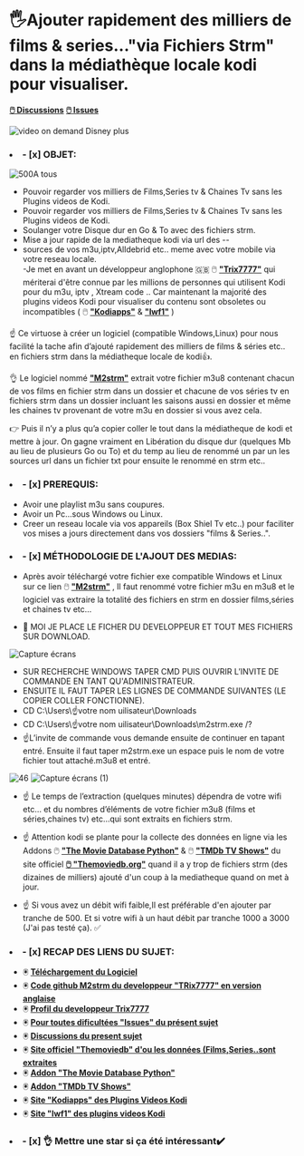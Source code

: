 # 🖐️Ajouter rapidement des milliers de films & series..."via Fichiers Strm" dans la médiathèque locale kodi pour visualiser.

**[🖱️ Discussions](https://github.com/victore447/FilmsSeriesStrmdanskodi/discussions/2)**
**[🖱️ Issues](https://github.com/victore447/FilmsSeriesStrmdanskodi/issues)**


![video on demand Disney plus](https://github.com/victore447/FilmsSeriesStrmdanskodi/assets/48101775/31307ff2-9f60-442d-ac6d-8cc29f239bb1)

### <li>- [x] OBJET: </li>
![500](https://github.com/victore447/FilmsSeriesStrmdanskodi/assets/48101775/716d619c-c2da-4239-9d88-b5af7b9a7b4a)A tous

-  Pouvoir regarder vos milliers de Films,Series tv & Chaines Tv sans les Plugins videos de Kodi.
-  Pouvoir regarder vos milliers de Films,Series tv & Chaines Tv sans les Plugins videos de Kodi. 
-  Soulanger votre Disque dur en Go & To avec des fichiers strm.
-  Mise a jour rapide de la mediatheque kodi via url des -- 
-  sources de vos m3u,iptv,Alldebrid etc.. meme avec votre mobile via votre reseau locale.  
-Je met en avant un développeur anglophone 🇬🇧 🖱️ **["Trix7777"](https://github.com/trix7777)**
  qui mériterai d'être connue par les millions de personnes qui utilisent Kodi pour du m3u, iptv , Xtream code ..
Car maintenant la majorité des plugins videos Kodi pour visualiser du contenu sont obsoletes ou incompatibles ( 🖱️ **["Kodiapps"](https://kodiapps.com/addons-chart)** & **["Iwf1"](https://iwf1.com/kodi?page=1&sug=video)** )

☝️ Ce virtuose à créer un logiciel (compatible Windows,Linux) pour nous facilité la tache afin d’ajouté
rapidement des milliers de films & séries etc.. en fichiers strm dans la médiatheque locale de kodi👍.

👌 Le logiciel nommé **["M2strm"](https://github.com/trix7777/m2strm#readme)** extrait votre fichier m3u8 contenant chacun de
vos films en fichier strm dans un dossier et chacune de vos séries tv en fichiers strm dans un dossier incluant
les saisons aussi en dossier et même les chaines tv provenant de votre m3u en dossier si vous avez cela.

👉 Puis il n’y a plus qu’a copier coller le tout dans la médiatheque de kodi et mettre à jour.
On gagne vraiment en Libération du disque dur (quelques Mb au lieu de plusieurs Go ou To) et du temp au lieu
de renommé un par un les sources url dans un fichier txt pour ensuite le renommé en strm etc.. </li>

### <li>- [x] PREREQUIS: </li>
- Avoir une playlist m3u sans coupures. 
- Avoir un Pc...sous Windows ou Linux. 
- Creer un reseau locale via vos appareils (Box Shiel Tv etc..) 
  pour faciliter vos mises a jours directement dans vos dossiers "films & Series..".

### <li>- [x] MÉTHODOLOGIE DE L'AJOUT DES MEDIAS: </li>
- Après avoir téléchargé votre fichier exe compatible Windows et Linux sur
ce lien 🖱️ **["M2strm"](https://github.com/trix7777/m2strm/releases/download/v3.0.2.3/m2strm.exe)** ,
Il faut renommé votre fichier m3u en m3u8 et le logiciel vas extraire la totalité des fichiers
en strm en dossier films,séries et chaines tv etc…

- 📂 MOI JE PLACE LE FICHER DU DEVELOPPEUR ET TOUT MES FICHIERS SUR DOWNLOAD.

![Capture écrans](https://github.com/victore447/FilmsSeriesStrmdanskodi/assets/48101775/08e9aada-c1bd-4cb1-a854-dad10aec68dc)
- SUR RECHERCHE WINDOWS TAPER CMD PUIS OUVRIR L’INVITE DE COMMANDE EN TANT QU'ADMINISTRATEUR.
- ENSUITE IL FAUT TAPER LES LIGNES DE COMMANDE SUIVANTES (LE COPIER COLLER FONCTIONNE).
- CD C:\Users\☝️votre nom uilisateur\Downloads 
- CD C:\Users\☝️votre nom uilisateur\Downloads\m2strm.exe /?
- ☝L’invite de commande vous demande ensuite de continuer en tapant entré.
Ensuite il faut taper m2strm.exe un espace puis le nom de votre fichier tout attaché.m3u8 et entré.

![46](https://github.com/victore447/FilmsSeriesStrmdanskodi/assets/48101775/caa9e727-800b-4827-a780-9684462ccf19)
![Capture écrans (1)](https://github.com/victore447/FilmsSeriesStrmdanskodi/assets/48101775/4e5a9a50-5857-41f5-8ccc-3b8994ef0eeb)

- ☝️ Le temps de l’extraction (quelques minutes) dépendra de votre wifi etc…
et du nombres d’éléments de votre fichier m3u8 (films et séries,chaines tv)
etc…qui sont extraits en fichiers strm.

- ☝️ Attention kodi se plante pour la collecte des données en ligne via les Addons 🖱️ **["The Movie Database Python"](https://github.com/xbmc/metadata.themoviedb.org.python)** & 🖱️ **["TMDb TV Shows"](https://github.com/xbmc/metadata.tvshows.themoviedb.org.python)** du site officiel **[🖱️ "Themoviedb.org"](https://www.themoviedb.org/?language=frlorsque)** quand il a y trop de fichiers strm (des dizaines de milliers) ajouté d'un coup à la mediatheque quand on met à jour.

- ☝️ Si vous avez un débit wifi faible,Il est préférable d'en ajouter par tranche de 500.
Et si votre wifi à un haut débit par tranche 1000 a 3000 (J'ai pas testé ça). ✅ </li>

### <li>- [x] RECAP DES LIENS DU SUJET: </li>
- 🖲️ **[Téléchargement du Logiciel](https://github.com/trix7777/m2strm/releases/download/v3.0.2.3/m2strm.exe)**
- 🖲️ **[Code github M2strm du developpeur "TRix7777" en version anglaise](https://github.com/trix7777/m2strm#readme)**
- 🖲️ **[Profil du developpeur Trix7777](https://github.com/trix7777)**
- 🖲️ **[Pour toutes dificultées "Issues" du présent sujet](https://github.com/victore447/FilmsSeriesStrmdanskodi/issues)**
- 🖲️ **[Discussions du present sujet](https://github.com/victore447/FilmsSeriesStrmdanskodi/discussions/2)** 
- 🖲️ **[Site officiel "Themoviedb" d'ou les données (Films,Series..sont extraites](https://www.themoviedb.org/?language=frlorsque)**
- 🖲️  **[Addon "The Movie Database Python"](https://github.com/xbmc/metadata.themoviedb.org.python)**
- 🖲️ **[Addon "TMDb TV Shows"](https://github.com/xbmc/metadata.tvshows.themoviedb.org.python)**
- 🖲️ **[Site "Kodiapps" des Plugins Videos Kodi](https://kodiapps.com/addons-chart)**
- 🖲️ **[Site "Iwf1" des plugins videos Kodi](https://iwf1.com/kodi?page=1&sug=video)**

### <li>- [x] 👌 Mettre une star si ça été intéressant✔️ </li> 

